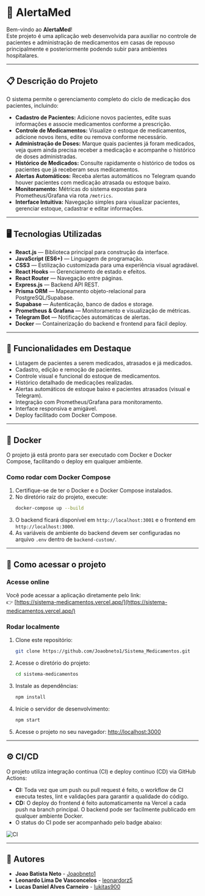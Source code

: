 # 💊 AlertaMed

Bem-vindo ao **AlertaMed**!  
Este projeto é uma aplicação web desenvolvida para auxiliar no controle de pacientes e administração de medicamentos em casas de repouso principalmente e posteriormente podendo subir para ambientes hospitalares.

---

## 📋 Descrição do Projeto

O sistema permite o gerenciamento completo do ciclo de medicação dos pacientes, incluindo:

- **Cadastro de Pacientes:** Adicione novos pacientes, edite suas informações e associe medicamentos conforme a prescrição.
- **Controle de Medicamentos:** Visualize o estoque de medicamentos, adicione novos itens, edite ou remova conforme necessário.
- **Administração de Doses:** Marque quais pacientes já foram medicados, veja quem ainda precisa receber a medicação e acompanhe o histórico de doses administradas.
- **Histórico de Medicados:** Consulte rapidamente o histórico de todos os pacientes que já receberam seus medicamentos.
- **Alertas Automáticos:** Receba alertas automáticos no Telegram quando houver pacientes com medicação atrasada ou estoque baixo.
- **Monitoramento:** Métricas do sistema expostas para Prometheus/Grafana via rota `/metrics`.
- **Interface Intuitiva:** Navegação simples para visualizar pacientes, gerenciar estoque, cadastrar e editar informações.

---

## 🖥️ Tecnologias Utilizadas

- **React.js** — Biblioteca principal para construção da interface.
- **JavaScript (ES6+)** — Linguagem de programação.
- **CSS3** — Estilização customizada para uma experiência visual agradável.
- **React Hooks** — Gerenciamento de estado e efeitos.
- **React Router** — Navegação entre páginas.
- **Express.js** — Backend API REST.
- **Prisma ORM** — Mapeamento objeto-relacional para PostgreSQL/Supabase.
- **Supabase** — Autenticação, banco de dados e storage.
- **Prometheus & Grafana** — Monitoramento e visualização de métricas.
- **Telegram Bot** — Notificações automáticas de alertas.
- **Docker** — Containerização do backend e frontend para fácil deploy.

---

## 🔔 Funcionalidades em Destaque

- Listagem de pacientes a serem medicados, atrasados e já medicados.
- Cadastro, edição e remoção de pacientes.
- Controle visual e funcional do estoque de medicamentos.
- Histórico detalhado de medicações realizadas.
- Alertas automáticos de estoque baixo e pacientes atrasados (visual e Telegram).
- Integração com Prometheus/Grafana para monitoramento.
- Interface responsiva e amigável.
- Deploy facilitado com Docker Compose.

---

## 🐳 Docker

O projeto já está pronto para ser executado com Docker e Docker Compose, facilitando o deploy em qualquer ambiente.

### Como rodar com Docker Compose

1. Certifique-se de ter o Docker e o Docker Compose instalados.
2. No diretório raiz do projeto, execute:
   ```bash
   docker-compose up --build
   ```
3. O backend ficará disponível em `http://localhost:3001` e o frontend em `http://localhost:3000`.
4. As variáveis de ambiente do backend devem ser configuradas no arquivo `.env` dentro de `backend-custom/`.

---

## 🚀 Como acessar o projeto

### Acesse online

Você pode acessar a aplicação diretamente pelo link:  
👉 [https://sistema-medicamentos.vercel.app/](https://sistema-medicamentos.vercel.app/)

### Rodar localmente

1. Clone este repositório:
   ```bash
   git clone https://github.com/Joaobneto1/Sistema_Medicamentos.git
   ```
2. Acesse o diretório do projeto:
   ```bash
   cd sistema-medicamentos
   ```
3. Instale as dependências:
   ```bash
   npm install
   ```
4. Inicie o servidor de desenvolvimento:
   ```bash
   npm start
   ```
5. Acesse o projeto no seu navegador: [http://localhost:3000](http://localhost:3000)

---

## ⚙️ CI/CD

O projeto utiliza integração contínua (CI) e deploy contínuo (CD) via GitHub Actions:

- **CI:** Toda vez que um push ou pull request é feito, o workflow de CI executa testes, lint e validações para garantir a qualidade do código.
- **CD:** O deploy do frontend é feito automaticamente na Vercel a cada push na branch principal. O backend pode ser facilmente publicado em qualquer ambiente Docker.
- O status do CI pode ser acompanhado pelo badge abaixo:

![CI](https://github.com/Joaobneto1/Sistema_Medicamentos/actions/workflows/ci.yml/badge.svg)

---

## 👥 Autores

- **Joao Batista Neto** - [Joaobneto1](https://github.com/Joaobneto1)
- **Leonardo Lima De Vasconcelos** - [leonardorz5 ](https://github.com/leonardorz5)
- **Lucas Daniel Alves Carneiro** - [lukitas900](https://github.com/lukitas900)